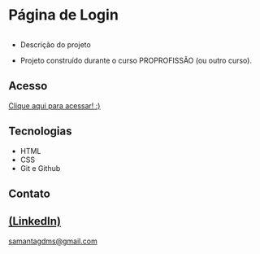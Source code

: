 
# Página de Login

<img src="https://github.com/Sasa-G/Pagina-de-Login/assets/142459272/1ba444d1-49b5-4590-9809-3b935e1818b1" alt="">
 
 - Descrição do projeto 

 - Projeto construído durante o curso PROPROFISSÃO (ou outro curso).

## Acesso
 [Clique aqui para acessar! :)]()

## Tecnologias

- HTML
- CSS
- Git e Github

## Contato
[(LinkedIn)](https://www.linkedin.com/in/samanta-gomes-786415216/)
-----
samantagdms@gmail.com
